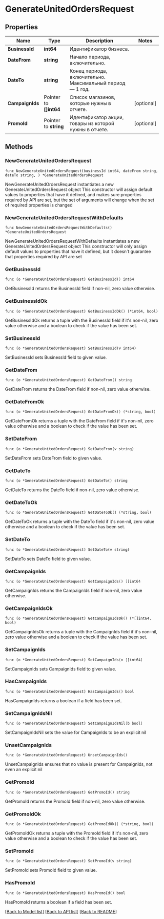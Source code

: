 # GenerateUnitedOrdersRequest

## Properties

Name | Type | Description | Notes
------------ | ------------- | ------------- | -------------
**BusinessId** | **int64** | Идентификатор бизнеса. | 
**DateFrom** | **string** | Начало периода, включительно. | 
**DateTo** | **string** | Конец периода, включительно. Максимальный период — 1 год. | 
**CampaignIds** | Pointer to **[]int64** | Список магазинов, которые нужны в отчете. | [optional] 
**PromoId** | Pointer to **string** | Идентификатор акции, товары из которой нужны в отчете. | [optional] 

## Methods

### NewGenerateUnitedOrdersRequest

`func NewGenerateUnitedOrdersRequest(businessId int64, dateFrom string, dateTo string, ) *GenerateUnitedOrdersRequest`

NewGenerateUnitedOrdersRequest instantiates a new GenerateUnitedOrdersRequest object
This constructor will assign default values to properties that have it defined,
and makes sure properties required by API are set, but the set of arguments
will change when the set of required properties is changed

### NewGenerateUnitedOrdersRequestWithDefaults

`func NewGenerateUnitedOrdersRequestWithDefaults() *GenerateUnitedOrdersRequest`

NewGenerateUnitedOrdersRequestWithDefaults instantiates a new GenerateUnitedOrdersRequest object
This constructor will only assign default values to properties that have it defined,
but it doesn't guarantee that properties required by API are set

### GetBusinessId

`func (o *GenerateUnitedOrdersRequest) GetBusinessId() int64`

GetBusinessId returns the BusinessId field if non-nil, zero value otherwise.

### GetBusinessIdOk

`func (o *GenerateUnitedOrdersRequest) GetBusinessIdOk() (*int64, bool)`

GetBusinessIdOk returns a tuple with the BusinessId field if it's non-nil, zero value otherwise
and a boolean to check if the value has been set.

### SetBusinessId

`func (o *GenerateUnitedOrdersRequest) SetBusinessId(v int64)`

SetBusinessId sets BusinessId field to given value.


### GetDateFrom

`func (o *GenerateUnitedOrdersRequest) GetDateFrom() string`

GetDateFrom returns the DateFrom field if non-nil, zero value otherwise.

### GetDateFromOk

`func (o *GenerateUnitedOrdersRequest) GetDateFromOk() (*string, bool)`

GetDateFromOk returns a tuple with the DateFrom field if it's non-nil, zero value otherwise
and a boolean to check if the value has been set.

### SetDateFrom

`func (o *GenerateUnitedOrdersRequest) SetDateFrom(v string)`

SetDateFrom sets DateFrom field to given value.


### GetDateTo

`func (o *GenerateUnitedOrdersRequest) GetDateTo() string`

GetDateTo returns the DateTo field if non-nil, zero value otherwise.

### GetDateToOk

`func (o *GenerateUnitedOrdersRequest) GetDateToOk() (*string, bool)`

GetDateToOk returns a tuple with the DateTo field if it's non-nil, zero value otherwise
and a boolean to check if the value has been set.

### SetDateTo

`func (o *GenerateUnitedOrdersRequest) SetDateTo(v string)`

SetDateTo sets DateTo field to given value.


### GetCampaignIds

`func (o *GenerateUnitedOrdersRequest) GetCampaignIds() []int64`

GetCampaignIds returns the CampaignIds field if non-nil, zero value otherwise.

### GetCampaignIdsOk

`func (o *GenerateUnitedOrdersRequest) GetCampaignIdsOk() (*[]int64, bool)`

GetCampaignIdsOk returns a tuple with the CampaignIds field if it's non-nil, zero value otherwise
and a boolean to check if the value has been set.

### SetCampaignIds

`func (o *GenerateUnitedOrdersRequest) SetCampaignIds(v []int64)`

SetCampaignIds sets CampaignIds field to given value.

### HasCampaignIds

`func (o *GenerateUnitedOrdersRequest) HasCampaignIds() bool`

HasCampaignIds returns a boolean if a field has been set.

### SetCampaignIdsNil

`func (o *GenerateUnitedOrdersRequest) SetCampaignIdsNil(b bool)`

 SetCampaignIdsNil sets the value for CampaignIds to be an explicit nil

### UnsetCampaignIds
`func (o *GenerateUnitedOrdersRequest) UnsetCampaignIds()`

UnsetCampaignIds ensures that no value is present for CampaignIds, not even an explicit nil
### GetPromoId

`func (o *GenerateUnitedOrdersRequest) GetPromoId() string`

GetPromoId returns the PromoId field if non-nil, zero value otherwise.

### GetPromoIdOk

`func (o *GenerateUnitedOrdersRequest) GetPromoIdOk() (*string, bool)`

GetPromoIdOk returns a tuple with the PromoId field if it's non-nil, zero value otherwise
and a boolean to check if the value has been set.

### SetPromoId

`func (o *GenerateUnitedOrdersRequest) SetPromoId(v string)`

SetPromoId sets PromoId field to given value.

### HasPromoId

`func (o *GenerateUnitedOrdersRequest) HasPromoId() bool`

HasPromoId returns a boolean if a field has been set.


[[Back to Model list]](../README.md#documentation-for-models) [[Back to API list]](../README.md#documentation-for-api-endpoints) [[Back to README]](../README.md)



